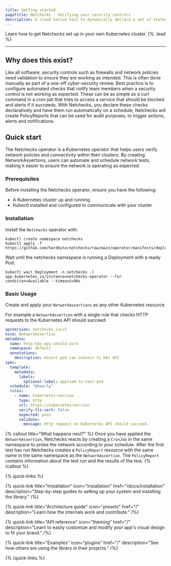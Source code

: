 ```yaml
---
title: Getting started
pageTitle: Netchecks - Verifying your security controls
description: A cloud native tool to dynamically declare a set of statements about the network (what should work and what shouldn't)
---
```


Learn how to get Netchecks set up in your own Kubernetes cluster. {% .lead %}

---
## Why does this exist?

Like all software, security controls such as firewalls and network policies need validation to ensure they are working as intended. This is often done manually 
as part of a one-off cyber-security review. Best practice is to configure automated checks that notify team members when a security control is not working as expected. 
These can be as simple as a curl command in a cron job that tries to access a service that should be blocked and alerts if it succeeds. With Netchecks, you
declare these checks declaratively and have them run automatically on a schedule, Netchecks will create PolicyReports that can be used for audit purposes, to trigger
actions, alerts and notifications.

## Quick start

The Netchecks operator is a Kubernetes operator that helps users verify network policies and connectivity within their clusters. By creating NetworkAssertions, users can automate and schedule network tests, making it easier to ensure the network is operating as expected.


### Prerequisites

Before installing the Netchecks operator, ensure you have the following:

- A Kubernetes cluster up and running
- Kubectl installed and configured to communicate with your cluster

### Installation

Install the `Netchecks` operator with:

```shell
kubectl create namespace netchecks
kubectl apply -f https://github.com/hardbyte/netchecks/raw/main/operator/manifests/deploy.yaml
```

Wait until the netchecks namespace is running a Deployment with a ready Pod:

```shell
kubectl wait Deployment -n netchecks -l app.kubernetes.io/instance=netchecks-operator --for condition=Available --timeout=90s
```

### Basic Usage

Create and apply your `NetworkAssertions` as any other Kubernetes resource.

For example a `NetworkAssertion` with a single rule that checks HTTP requests to the Kubernetes API should succeed:

```yaml
apiVersion: netchecks.io/v1
kind: NetworkAssertion
metadata:
  name: http-k8s-api-should-work
  namespace: default
  annotations:
    description: Assert pod can connect to k8s API
spec:
  template:
    metadata:
      labels:
        optional-label: applied-to-test-pod
  schedule: "@hourly"
  rules:
    - name: kubernetes-version
      type: http
      url: https://kubernetes/version
      verify-tls-cert: false
      expected: pass
      validate:
        message: Http request to Kubernetes API should succeed.
```


{% callout title="What happens next?" %}
Once you have applied the `NetworkAssertion`, Netchecks reacts by creating a `CronJob` in the
same namespace to probe the network according to your schedule. After the first test has run 
Netchecks creates a `PolicyReport` resource with the same name in the same namespace as the `NetworkAssertion`.
The `PolicyReport` contains information about the test run and the results of the test.
{% /callout %}


{% quick-links %}

{% quick-link title="Installation" icon="installation" href="/docs/installation" description="Step-by-step guides to setting up your system and installing the library." /%}

{% quick-link title="Architecture guide" icon="presets" href="/" description="Learn how the internals work and contribute." /%}

{% quick-link title="API reference" icon="theming" href="/" description="Learn to easily customize and modify your app's visual design to fit your brand." /%}

{% quick-link title="Examples" icon="plugins" href="/" description="See how others are using the library in their projects." /%}

{% /quick-links %}
